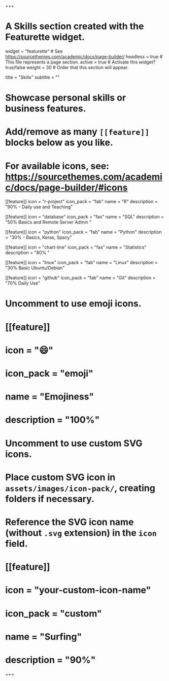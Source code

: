+++
# A Skills section created with the Featurette widget.
widget = "featurette"  # See https://sourcethemes.com/academic/docs/page-builder/
headless = true  # This file represents a page section.
active = true  # Activate this widget? true/false
weight = 30  # Order that this section will appear.

title = "Skills"
subtitle = ""

# Showcase personal skills or business features.
# 
# Add/remove as many `[[feature]]` blocks below as you like.
# 
# For available icons, see: https://sourcethemes.com/academic/docs/page-builder/#icons

[[feature]]
  icon = "r-project"
  icon_pack = "fab"
  name = "R"
  description = "90% - Daily use and Teaching"


[[feature]]
  icon = "database"
  icon_pack = "fas"
  name = "SQL"
  description = "50%  Basics and Remote Server Admin "  
  
[[feature]]
  icon = "python"
  icon_pack = "fab"
  name = "Python"
  description = "30% - Basics, Keras, Spacy"
  
[[feature]]
  icon = "chart-line"
  icon_pack = "fas"
  name = "Statistics"
  description = "80% "  
  
[[feature]]
  icon = "linux"
  icon_pack = "fab"
  name = "Linux"
  description = "30% Basic Ubuntu/Debian"  
  
[[feature]]
  icon = "github"
  icon_pack = "fab"
  name = "Git"
  description = "70% Daily Use"  
  
# Uncomment to use emoji icons.
# [[feature]]
#  icon = ":smile:"
#  icon_pack = "emoji"
#  name = "Emojiness"
#  description = "100%"  

# Uncomment to use custom SVG icons.
# Place custom SVG icon in `assets/images/icon-pack/`, creating folders if necessary.
# Reference the SVG icon name (without `.svg` extension) in the `icon` field.
# [[feature]]
#  icon = "your-custom-icon-name"
#  icon_pack = "custom"
#  name = "Surfing"
#  description = "90%"

+++
